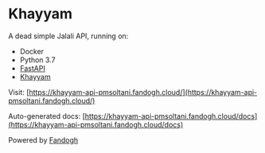 # Khayyam

A dead simple Jalali API, running on:

* Docker
* Python 3.7
* [FastAPI](https://fastapi.tiangolo.com)
* [Khayyam](http://khayyam.dobisel.com)

Visit:
[https://khayyam-api-pmsoltani.fandogh.cloud/](https://khayyam-api-pmsoltani.fandogh.cloud/)

Auto-generated docs:
[https://khayyam-api-pmsoltani.fandogh.cloud/docs](https://khayyam-api-pmsoltani.fandogh.cloud/docs)

Powered by [Fandogh](https://github.com/fandoghpaas)

